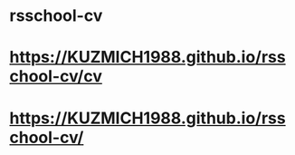 # rsschool-cv
# https://KUZMICH1988.github.io/rsschool-cv/cv
# https://KUZMICH1988.github.io/rsschool-cv/
